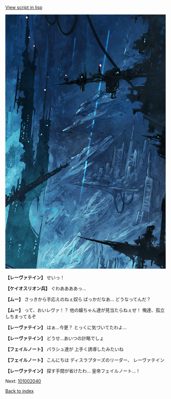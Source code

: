 [View script in lisp](../scripts/101002033.txt)

![underground_world_1.png](../images/backgrounds/underground_world_1.png)

**【レーヴァテイン】**
せいっ！

**【ケイオスリオン兵】**
ぐわああああっ…

**【ムー】**
さっきから手応えのねぇ奴ら
ばっかだなあ…
どうなってんだ？

**【ムー】**
って、おいレヴァ！？
他の嬢ちゃん達が見当たらねぇぜ！
俺達、孤立しちまってるぞ

**【レーヴァテイン】**
はぁ…今更？
とっくに気づいてたわよ…

**【レーヴァテイン】**
どうせ…あいつの計略でしょ

**【フェイルノート】**
パラシュ達が
上手く誘導したみたいね

**【フェイルノート】**
こんにちは
ディスラプターズのリーダー、
レーヴァテイン

**【レーヴァテイン】**
探す手間が省けたわ…
皇帝フェイルノート…！

Next: [101002040](101002040.md)

[Back to index](index.md)
